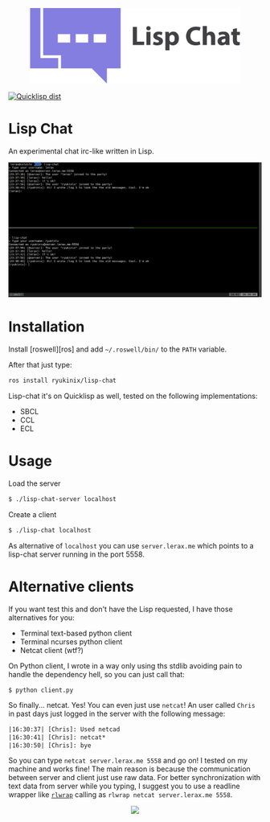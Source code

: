 <p align="center">
    <img src="logo/horizontal.png" alt="lisp-chat" height="150px">
</p>


[![Quicklisp dist](http://quickdocs.org/badge/lisp-chat.svg)](http://quickdocs.org/lisp-chat/)

# Lisp Chat

An experimental chat irc-like written in Lisp.

![lisp-chat-screenshot](lisp-chat.png)


# Installation
Install [roswell][ros] and add `~/.roswell/bin/` to the `PATH` variable.

After that just type:

``` bash
ros install ryukinix/lisp-chat
```

Lisp-chat it's on Quicklisp as well, tested on the following
implementations:

* SBCL
* CCL
* ECL

# Usage


Load the server
```bash
$ ./lisp-chat-server localhost
```

Create a client
```bash
$ ./lisp-chat localhost
```

As alternative of `localhost` you can use `server.lerax.me`  which
points to a lisp-chat server running in the port 5558.



# Alternative clients

If you want test this and don't have the Lisp requested, I have those
alternatives for you:

* Terminal text-based python client
* Terminal ncurses python client
* Netcat client (wtf?)

On Python client, I wrote in a way only using ths stdlib avoiding pain
to handle the dependency hell, so you can just call that:

```bash
$ python client.py
```

So finally... netcat. Yes! You can even just use `netcat`! An user
called `Chris` in past days just logged in the server with the
following message:

```
|16:30:37| [Chris]: Used netcad
|16:30:41| [Chris]: netcat*
|16:30:50| [Chris]: bye
```

So you can type `netcat server.lerax.me 5558` and go on! I tested on
my machine and works fine! The main reason is because the
communication between server and client just use raw data. For better
synchronization with text data from server while you typing, I suggest
you to use a readline wrapper like
[`rlwrap`](https://github.com/hanslub42/rlwrap) calling as `rlwrap
netcat server.lerax.me 5558`.

<p align="center">
  <a href= http://chat.lerax.me>
    <img src="http://www.lisperati.com/lisplogo_warning2_256.png" width="128" />
  </a>
</p>
